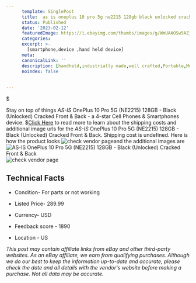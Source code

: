 ```yaml
---
      template: SinglePost
      title:  as is oneplus 10 pro 5g ne2215 128gb black unlocked cracked front back
      status: Published
      date: '2023-02-12'
      featuredImage: https://i.ebayimg.com/thumbs/images/g/WmUAAOSw5AZj5foY/s-l225.jpg
      categories: 
      excerpt: >-
        [smartphone,device ,hand held device]
      meta:
      canonicalLink: ''
      description: [handheld,industrially made,well crafted,Portable,Mobile,Compact,Convenient,Lightweight,Maneuverable,Man-portable,Miniature,Carriable,Hand-held,Light,Holdable,Transportable,Mobile device,Pocket-sized,On-the-go,Wireless,Cordless,Compact size,Convenient size, smartphone,device ,hand held device]
      noindex: false
      
        
---
```

$

Stay on top of things *AS-IS* OnePlus 10 Pro 5G (NE2215) 128GB - Black (Unlocked) Cracked Front & Back - a 4-star Cell Phones & Smartphones device.
$[Click Here](https://www.ebay.com/itm/225411700874?hash=item347b95988a%3Ag%3AWmUAAOSw5AZj5foY&mkevt=1&mkcid=1&mkrid=711-53200-19255-0&campid=%253CePNCampaignId%253E&customid=%253CreferenceId%253E&toolid=10049) to read more to learn about the shipping costs and additional image urls for the *AS-IS* OnePlus 10 Pro 5G (NE2215) 128GB - Black (Unlocked) Cracked Front & Back. Shipping cost is undefined. Here is how the product looks ![check vendor page](https://i.ebayimg.com/thumbs/images/g/WmUAAOSw5AZj5foY/s-l225.jpg)and the additional images are![*AS-IS* OnePlus 10 Pro 5G (NE2215) 128GB - Black (Unlocked) Cracked Front & Back](https://i.ebayimg.com/images/g/WmUAAOSw5AZj5foY/s-l1200.jpg)![check vendor page](https://origin-galleryplus.ebayimg.com/ws/web/225411700874_2_0_1/225x225.jpg,https://origin-galleryplus.ebayimg.com/ws/web/225411700874_3_0_1/225x225.jpg)



 ## Technical Facts 



     
      

 - Condition- For parts or not working 


      

 - Listed Price- 289.99 


      

 - Currency- USD 


      

 - Feedback score - 1890 


      

 - Location - US 


      
      

 *_This post may contain affiliate links from eBay and other third-party websites. As an eBay affiliate, we earn from qualifying purchases. Although we do our best to keep the information up-to-date and accurate, please check the date and all details with the vendor's website before making a purchase. Not all data may be accurate._*






